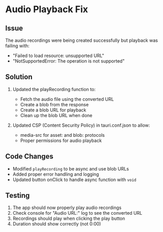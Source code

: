 # Audio Playback Fix

## Issue
The audio recordings were being created successfully but playback was failing with:
- "Failed to load resource: unsupported URL"
- "NotSupportedError: The operation is not supported"

## Solution
1. Updated the playRecording function to:
   - Fetch the audio file using the converted URL
   - Create a blob from the response
   - Create a blob URL for playback
   - Clean up the blob URL when done

2. Updated CSP (Content Security Policy) in tauri.conf.json to allow:
   - media-src for asset: and blob: protocols
   - Proper permissions for audio playback

## Code Changes
- Modified `playRecording` to be async and use blob URLs
- Added proper error handling and logging
- Updated button onClick to handle async function with `void`

## Testing
1. The app should now properly play audio recordings
2. Check console for "Audio URL:" log to see the converted URL
3. Recordings should play when clicking the play button
4. Duration should show correctly (not 0:00)